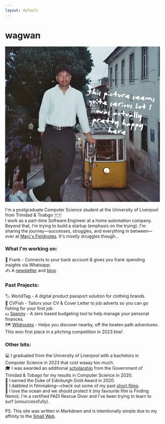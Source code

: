 ```yaml
---
layout: default
---
```


# wagwan

![image](/assets/home.webp)

I'm a postgraduate Computer Science student at the University of Liverpool from Trinidad & Toabgo 🇹🇹 <br/>
I work as a part-time Software Engineer at a home automation company.
Beyond that, I'm trying to build a startup (emphasis on the trying). I'm sharing the journey—successes, struggles, and everything in between—over at [Marc's Fieldnotes](https://youtube.com/@MarcsFieldnotes). It's mostly struggles though...

### What I'm working on:

💸 Frank - Connects to your bank account & gives you frank spending insights via Whatsapp.<br/>
✍️ A [newsletter](https://marcbeep.substack.com) and [blog](/fieldnotes).

### Past Projects:

🏷️ WorldTag - A digital product passport solution for clothing brands.<br />
🎣 CVFish - Tailors your CV & Cover Letter to job adverts so you can go fishing for your first job.<br />
💷 [Spenny](https://github.com/marcbeep/spenny) - A zero based budgeting tool to help manage your personal finances.<br/>
🗺️ [Wildroutes](https://news.liverpool.ac.uk/2023/05/10/enterprising-students-win-design-your-future-awards/) - Helps you discover nearby, off the beaten path adventures. This won first place in a pitching competition in 2023 btw!

### Other bits:

💻 I graduated from the University of Liverpool with a bachelors in Computer Science in 2023 that cost waaay too much.<br/>
🎓 I was awarded an additional [scholarship](https://napcol.bluechiptt.com/scholarships-2020/) from the Government of Trinidad & Tobago for my results in Computer Science in 2020.<br/>
🏅 I earned the Duke of Edinburgh Gold Award in 2020.<br/>
🎥 I dabbled in filmmaking—check out some of my past [short films](https://youtube.com/@Marcbeep).<br/>
🌊 I love the ocean and we should protect it (my favourite film is Finding Nemo). I'm a certified PADI Rescue Diver and I've been trying to learn to surf (unsuccessfully).<br/>

PS. This site was written in Markdown and is intentionally simple due to my affinity to the [Small Web](https://benhoyt.com/writings/the-small-web-is-beautiful/).
